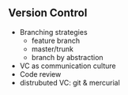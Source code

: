## Version Control

* Branching strategies
  * feature branch
  * master/trunk
  * branch by abstraction
* VC as communication culture
* Code review
* distrubuted VC: git & mercurial
